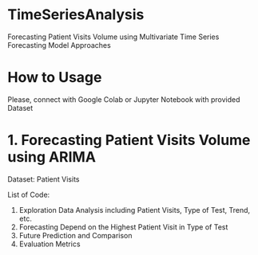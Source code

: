 # TimeSeriesAnalysis
Forecasting Patient Visits Volume using Multivariate Time Series Forecasting Model Approaches

# How to Usage 
Please, connect with Google Colab or Jupyter Notebook with provided Dataset 

# 1. Forecasting Patient Visits Volume using ARIMA
Dataset: Patient Visits

List of Code:
1. Exploration Data Analysis including Patient Visits, Type of Test, Trend, etc.
2. Forecasting Depend on the Highest Patient Visit in Type of Test
3. Future Prediction and Comparison
4. Evaluation Metrics

